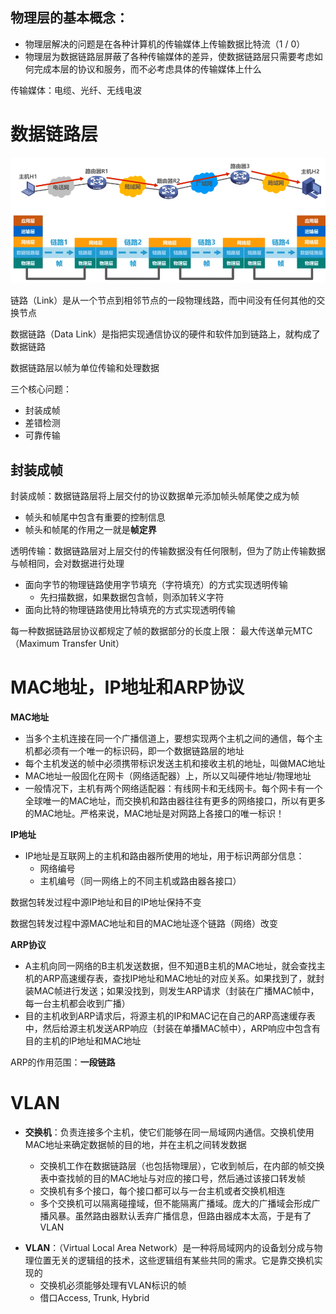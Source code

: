 ## 物理层的基本概念：

* 物理层解决的问题是在各种计算机的传输媒体上传输数据比特流（1 / 0）
* 物理层为数据链路层屏蔽了各种传输媒体的差异，使数据链路层只需要考虑如何完成本层的协议和服务，而不必考虑具体的传输媒体上什么

传输媒体：电缆、光纤、无线电波

# 数据链路层

![image.png](../assets/image.png)

链路（Link）是从一个节点到相邻节点的一段物理线路，而中间没有任何其他的交换节点

数据链路（Data Link）是指把实现通信协议的硬件和软件加到链路上，就构成了数据链路

数据链路层以帧为单位传输和处理数据

三个核心问题：

* 封装成帧
* 差错检测
* 可靠传输

## 封装成帧

封装成帧：数据链路层将上层交付的协议数据单元添加帧头帧尾使之成为帧

- 帧头和帧尾中包含有重要的控制信息
- 帧头和帧尾的作用之一就是**帧定界**

透明传输：数据链路层对上层交付的传输数据没有任何限制，但为了防止传输数据与帧相同，会对数据进行处理

- 面向字节的物理链路使用字节填充（字符填充）的方式实现透明传输
  - 先扫描数据，如果数据包含帧，则添加转义字符
- 面向比特的物理链路使用比特填充的方式实现透明传输

每一种数据链路层协议都规定了帧的数据部分的长度上限： 最大传送单元MTC （Maximum Transfer Unit）

# MAC地址，IP地址和ARP协议

**MAC地址**

- 当多个主机连接在同一个广播信道上，要想实现两个主机之间的通信，每个主机都必须有一个唯一的标识码，即一个数据链路层的地址
- 每个主机发送的帧中必须携带标识发送主机和接收主机的地址，叫做MAC地址
- MAC地址一般固化在网卡（网络适配器）上，所以又叫硬件地址/物理地址
- 一般情况下，主机有两个网络适配器：有线网卡和无线网卡。每个网卡有一个全球唯一的MAC地址，而交换机和路由器往往有更多的网络接口，所以有更多的MAC地址。严格来说，MAC地址是对网路上各接口的唯一标识！

**IP地址**

- IP地址是互联网上的主机和路由器所使用的地址，用于标识两部分信息：
  - 网络编号
  - 主机编号（同一网络上的不同主机或路由器各接口）

数据包转发过程中源IP地址和目的IP地址保持不变

数据包转发过程中源MAC地址和目的MAC地址逐个链路（网络）改变

**ARP协议**

- A主机向同一网络的B主机发送数据，但不知道B主机的MAC地址，就会查找主机的ARP高速缓存表，查找IP地址和MAC地址的对应关系。如果找到了，就封装MAC帧进行发送；如果没找到，则发生ARP请求（封装在广播MAC帧中，每一台主机都会收到广播）
- 目的主机收到ARP请求后，将源主机的IP和MAC记在自己的ARP高速缓存表中，然后给源主机发送ARP响应（封装在单播MAC帧中），ARP响应中包含有目的主机的IP地址和MAC地址

ARP的作用范围：**一段链路**


# VLAN



* **交换机**：负责连接多个主机，使它们能够在同一局域网内通信。交换机使用MAC地址来确定数据帧的目的地，并在主机之间转发数据

  * 交换机工作在数据链路层（也包括物理层），它收到帧后，在内部的帧交换表中查找帧的目的MAC地址与对应的接口号，然后通过该接口转发帧
  * 交换机有多个接口，每个接口都可以与一台主机或者交换机相连
  * 多个交换机可以隔离碰撞域，但不能隔离广播域。庞大的广播域会形成广播风暴。虽然路由器默认丢弃广播信息，但路由器成本太高，于是有了VLAN

- **VLAN**：（Virtual Local Area Network）是一种将局域网内的设备划分成与物理位置无关的逻辑组的技术，这些逻辑组有某些共同的需求。它是靠交换机实现的
  - 交换机必须能够处理有VLAN标识的帧
  - 借口Access, Trunk, Hybrid
